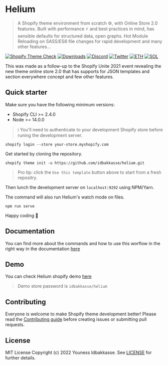 # Helium 

> A Shopify theme environment from scratch ⚙️, with Online Store 2.0 features. Built with performance ⚡️ and best practices in mind, has sensible defaults for structured data, open graphs. Hot Module Reloading on SASS/ES6 file changes for rapid development and many other features...

[![Shopify Theme Check][theme-check-badge]][theme-check-url]
[![Downloads][npm-downloads-badge]][npm-downloads-url]
[![Discord][discord-badge]][discord-url]
[![Twitter][twitter-badge]][twitter-url]
[![ETH][eth-badge]][eth-url]
[![SOL][sol-badge]][sol-url]

This  was made as a follow-up to the Shopify Unite 2021 event revealing the new theme online store 2.0 that has supports for JSON templates and section everywhere concept and few other features.

## Quick starter

Make sure you have the following minimum versions:

* Shopify CLI >= 2.4.0
* Node >= 14.0.0

> ℹ️ You'll need to authenticate to your development Shopify store before runing the development server.

```shell
shopify login --store your-store.myshopify.com
```

Get started by cloning the repository.

```shell
shopify theme init -u https://github.com/idbakkasse/helium.git
```

> Pro tip: click the `Use this template` button above to start from a fresh repositry.

Then lunch the development server on `localhost:9292` using NPM/Yarn.

The command will also run Helium's watch mode on files.

```shell
npm run serve
```

Happy coding :penguin:

## Documentation

You can find more about the commands and how to use this worflow in the right way in the documentation [here](https://helium.idbakkasse.com)

## Demo 

You can check Helium shopify demo [here](https://idbakkasse-helium.myshopify.com)

> Demo store password is `idbakkasse/helium`

## Contributing

Everyone is welcome to make Shopify theme development better! Please read the [Contributing guide](.github/CONTRIBUTING.md) before creating issues or submitting pull requests.

## License

MIT License Copyright (c) 2022 Youness Idbakkasse. See [LICENSE](.github/LICENSE) for further details.

<!-- Badges and links -->
[theme-check-badge]: https://img.shields.io/github/workflow/status/idbakkasse/helium/Shopify%20Theme%20Check?style=flat-square&colorA=260400&colorB=FCFCFC
[theme-check-url]: https://github.com/younessidbakkasse/helium/actions/workflows/check.yml

[npm-downloads-badge]: https://img.shields.io/npm/dt/@idbakkasse/helium?style=flat-square&colorA=260400&colorB=FCFCFC
[npm-downloads-url]: https://npmjs.com/package/@idbakkasse/helium

<!-- Badges and links for branding -->
[twitter-badge]: https://img.shields.io/twitter/follow/iidbakkasse?label=Twitter&style=flat-square&colorA=260400&colorB=FCFCFC&logo=twitter&logoColor=FCFCFC
[twitter-url]: https://twitter.com/iidbakkasse

[discord-badge]: https://img.shields.io/discord/928403077818638397?style=flat-square&colorA=260400&label=discord&colorB=FCFCFC&logo=discord&logoColor=FCFCFC
[discord-url]: https://discord.gg/zhnBNXhxes

[eth-badge]: https://img.shields.io/badge/ETH-f5f5f5?style=flat-square&colorA=260400&colorB=260400
[eth-url]: https://blockchain.com/eth/address/0xC7e149f2c455a1C72AB320f27bC05Bc01AF6d439

[sol-badge]: https://img.shields.io/badge/SOL-f5f5f5?style=flat-square&colorA=260400&colorB=260400
[sol-url]: https://blockchain.com/sol/address/4DBq6KZ89j1zfjrgVa8qS1113DQZzFLhkdMVUj2aBojZ
